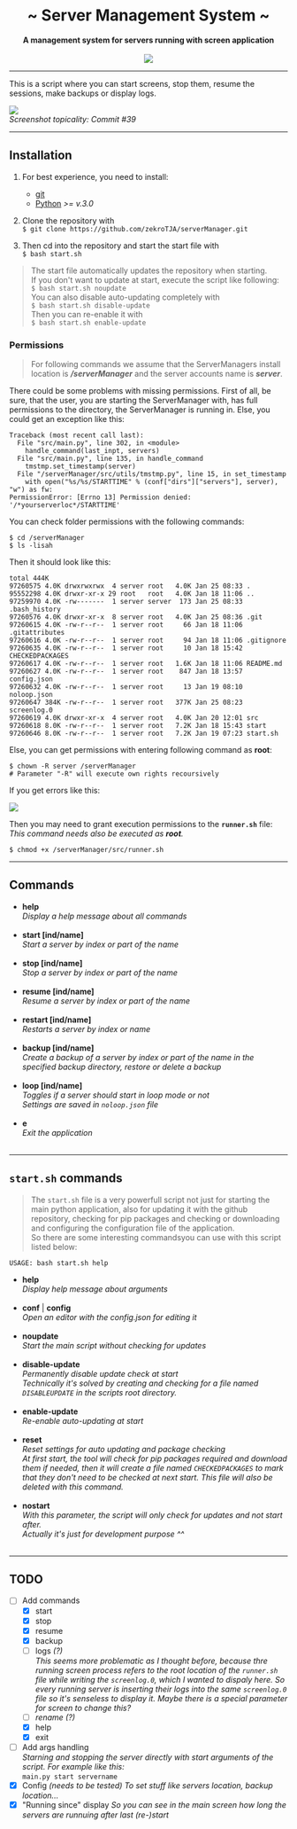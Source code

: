  <div align="center">
     <h1>~ Server Management System ~</h1>
     <strong>A management system for servers running with screen application</strong><br><br>
     <a href="" ><img src="https://img.shields.io/badge/state-tests%20running%20in%20my%20real%20server%20envoirement-21dd9b.svg" /></a>
 </div>

 ---
This is a script where you can start screens, stop them, resume the sessions, make backups or display logs.

![](https://zekro.de/src/servermanagementsystem_c39_screen.png)  
*Screenshot topicality: Commit #39*

---

## Installation

1. For best experience, you need to install:
    - [git](https://git-scm.com)
    - [Python](https://www.python.org/) *>= v.3.0*

2. Clone the repository with  
`$ git clone https://github.com/zekroTJA/serverManager.git`

3. Then cd into the repository and start the start file with  
`$ bash start.sh`

> The start file automatically updates the repository when starting.  
If you don't want to update at start, execute the script like following:  
`$ bash start.sh noupdate`  
You can also disable auto-updating completely with  
`$ bash start.sh disable-update`  
Then you can re-enable it with  
`$ bash start.sh enable-update`

### Permissions

> For following commands we assume that the ServerManagers install location is ***/serverManager*** and the server accounts name is ***server***.

There could be some problems with missing permissions.
First of all, be sure, that the user, you are starting the ServerManager with, has full permissions to the directory, the ServerManager is running in. Else, you could get an exception like this:
```
Traceback (most recent call last):
  File "src/main.py", line 302, in <module>
    handle_command(last_inpt, servers)
  File "src/main.py", line 135, in handle_command
    tmstmp.set_timestamp(server)
  File "/serverManager/src/utils/tmstmp.py", line 15, in set_timestamp
    with open("%s/%s/STARTTIME" % (conf["dirs"]["servers"], server), "w") as fw:
PermissionError: [Errno 13] Permission denied: '/*yourserverloc*/STARTTIME'
````

You can check folder permissions with the following commands:
```
$ cd /serverManager
$ ls -lisah
```

Then it should look like this:
```
total 444K
97260575 4.0K drwxrwxrwx  4 server root   4.0K Jan 25 08:33 .
95552298 4.0K drwxr-xr-x 29 root   root   4.0K Jan 18 11:06 ..
97259970 4.0K -rw-------  1 server server  173 Jan 25 08:33 .bash_history
97260576 4.0K drwxr-xr-x  8 server root   4.0K Jan 25 08:36 .git
97260615 4.0K -rw-r--r--  1 server root     66 Jan 18 11:06 .gitattributes
97260616 4.0K -rw-r--r--  1 server root     94 Jan 18 11:06 .gitignore
97260635 4.0K -rw-r--r--  1 server root     10 Jan 18 15:42 CHECKEDPACKAGES
97260617 4.0K -rw-r--r--  1 server root   1.6K Jan 18 11:06 README.md
97260627 4.0K -rw-r--r--  1 server root    847 Jan 18 13:57 config.json
97260632 4.0K -rw-r--r--  1 server root     13 Jan 19 08:10 noloop.json
97260647 384K -rw-r--r--  1 server root   377K Jan 25 08:23 screenlog.0
97260619 4.0K drwxr-xr-x  4 server root   4.0K Jan 20 12:01 src
97260618 8.0K -rw-r--r--  1 server root   7.2K Jan 18 15:43 start
97260646 8.0K -rw-r--r--  1 server root   7.2K Jan 19 07:23 start.sh
```

Else, you can get permissions with entering following command as **root**:
```
$ chown -R server /serverManager
# Parameter "-R" will execute own rights recoursively
```

If you get errors like this:

![](https://zekro.de/src/servermanager_screen_noperms.png)

Then you may need to grant execution permissions to the **`runner.sh`** file:  
*This command needs also be executed as **root**.*
```
$ chmod +x /serverManager/src/runner.sh
```

---

## Commands

- **help**  
*Display a help message about all commands*<br><br>
- **start [ind/name]**  
*Start a server by index or part of the name*<br><br>
- **stop [ind/name]**  
*Stop a server by index or part of the name*<br><br>
- **resume [ind/name]**  
*Resume a server by index or part of the name*<br><br>
- **restart [ind/name]**  
*Restarts a server by index or name*<br><br>
- **backup [ind/name]**  
*Create a backup of a server by index or part of the name in the specified backup directory, restore or delete a backup*<br><br>
- **loop [ind/name]**  
*Toggles if a server should start in loop mode or not*  
*Settings are saved in `noloop.json` file*<br><br>
- **e**  
*Exit the application*<br><br>

---

## `start.sh` commands

> The `start.sh` file is a very powerfull script not just for starting the main python application, also for updating it with the github repository, checking for pip packages and checking or downloading and configuring the configuration file of the application.  
So there are some interesting commandsyou can use with this script listed below:

`USAGE: bash start.sh help`

- **help**  
*Display help message about arguments*<br><br>
- **conf** | **config**  
*Open an editor with the config.json for editing it*<br><br>
- **noupdate**  
*Start the main script without checking for updates*<br><br>
- **disable-update**  
*Permanently disable update check at start*  
*Technically it's solved by creating and checking for a file named `DISABLEUPDATE` in the scripts root directory.*<br><br>
- **enable-update**  
*Re-enable auto-updating at start*<br><br>
- **reset**  
*Reset settings for auto updating and package checking*  
*At first start, the tool will check for pip packages required and download them if needed, then it will create a file named `CHECKEDPACKAGES` to mark that they don't need to be checked at next start. This file will also be deleted with this command.*<br><br>
- **nostart**  
*With this parameter, the script will only check for updates and not start after.*  
*Actually it's just for development purpose ^^*<br><br>

---

## TODO

- [ ] Add commands
    - [x] start
    - [x] stop
    - [x] resume
    - [x] backup
    - [ ] logs *(?)*  
    *This seems more problematic as I thought before, because thre running screen process refers to the root location of the `runner.sh` file while writing the `screenlog.0`, which I wanted to dispaly here. So every running server is inserting their logs into the same `screenlog.0` file so it's senseless to display it. Maybe there is a special parameter for screen to change this?*
    - [ ] *rename (?)*
    - [x] help
    - [x] exit
- [ ] Add args handling  
*Starning and stopping the server directly with start arguments of the script. For example like this:*  
`main.py start servername`
- [x] Config *(needs to be tested)*
*To set stuff like servers location, backup location...*
- [x] "Running since" display 
*So you can see in the main screen how long the servers are runnuing after last (re-)start*
